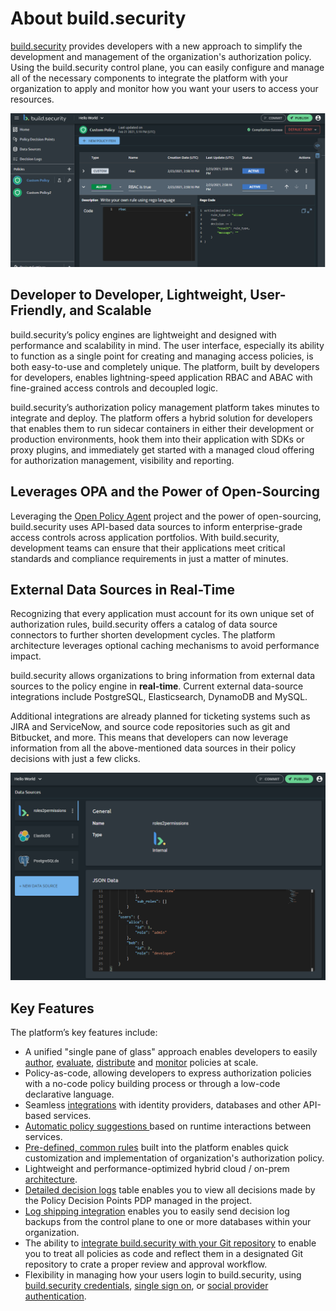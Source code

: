 # About build.security

[build.security](https://build.security/) provides developers with a new approach to simplify the development and management of the organization's authorization policy. Using the build.security control plane, you can easily configure and manage all of the necessary components to integrate the platform with your organization to apply and monitor how you want your users to access your resources.

![build.security control plane](../../.gitbook/assets/buildsecuritymain.png)

## Developer to Developer, Lightweight, User-Friendly, and Scalable

build.security’s policy engines are lightweight and designed with performance and scalability in mind. The user interface, especially its ability to function as a single point for creating and managing access policies, is both easy-to-use and completely unique. The platform, built by developers for developers, enables lightning-speed application RBAC and ABAC with fine-grained access controls and decoupled logic.

build.security’s authorization policy management platform takes minutes to integrate and deploy. The platform offers a hybrid solution for developers that enables them to run sidecar containers in either their development or production environments, hook them into their application with SDKs or proxy plugins, and immediately get started with a managed cloud offering for authorization management, visibility and reporting.

## Leverages OPA and the Power of Open-Sourcing

Leveraging the [Open Policy Agent](https://www.openpolicyagent.org/) project and the power of open-sourcing, build.security uses API-based data sources to inform enterprise-grade access controls across application portfolios. With build.security, development teams can ensure that their applications meet critical standards and compliance requirements in just a matter of minutes.

## External Data Sources in Real-Time

Recognizing that every application must account for its own unique set of authorization rules, build.security offers a catalog of data source connectors to further shorten development cycles. The platform architecture leverages optional caching mechanisms to avoid performance impact.

build.security allows organizations to bring information from external data sources to the policy engine in **real-time**. Current external data-source integrations include PostgreSQL, Elasticsearch, DynamoDB and MySQL. 

Additional integrations are already planned for ticketing systems such as JIRA and ServiceNow, and source code repositories such as git and Bitbucket, and more. This means that developers can now leverage information from all the above-mentioned data sources in their policy decisions with just a few clicks.

![Data sources](../../.gitbook/assets/datasource.png)

## Key Features

The platform’s key features include:

* A unified "single pane of glass" approach enables developers to easily [author](../policies/policy-items/managing-policy-items.md), [evaluate](../policies/policy-evaluation-playground.md), [distribute](../projects/publish-project-configuration.md) and [monitor](../impact-analysis/) policies at scale.
* Policy-as-code, allowing developers to express authorization policies with a no-code policy building process or through a low-code declarative language.
* Seamless [integrations](../data-sources/) with identity providers, databases and other API-based services.
* [Automatic policy suggestions ](../policies/creating-a-new-policy.md)based on runtime interactions between services.
* [Pre-defined, common rules](../policies/policy-items/predefined-rules-templates.md) built into the platform enables quick customization and implementation of organization's authorization policy.
* Lightweight and performance-optimized hybrid cloud / on-prem [architecture](getting-started.md).
* [Detailed decision logs](../decision-logs/) table enables you to view all decisions made by the Policy Decision Points PDP managed in the project.
* [Log shipping integration](../system-settings/log-shipping-integration.md) enables you to easily send decision log backups from the control plane to one or more databases within your organization.
* The ability to [integrate build.security with your Git repository](../project-settings/git-integration-settings.md) to enable you to treat all policies as code and reflect them in a designated Git repository to crate a proper review and approval workflow. 
* Flexibility in managing how your users login to build.security, using [build.security credentials](../logging-in/logging-in-1.md), [single sign on](../system-settings/single-sign-on.md), or [social provider authentication](../logging-in/using-social-provider-authentication.md).



